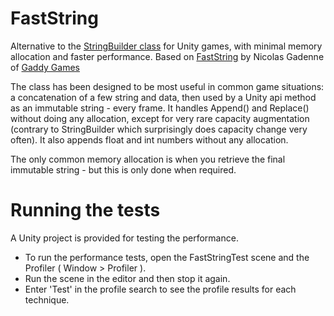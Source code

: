 # FastString
Alternative to the [StringBuilder class](https://msdn.microsoft.com/en-us/library/system.text.stringbuilder(v=vs.110).aspx) for Unity games, with minimal memory allocation and faster performance.
Based on [FastString](https://www.reddit.com/r/Unity3D/comments/3zz62z/alternative_to_stringbuilder_without_memory/) by Nicolas Gadenne of [Gaddy Games](http://gaddygames.com/site/)

The class has been designed to be most useful in common game situations: a concatenation of a few string and data, then used by a Unity api method as an immutable string - every frame. 
It handles Append() and Replace() without doing any allocation, except for very rare capacity augmentation (contrary to StringBuilder which surprisingly does capacity change very often). 
It also appends float and int numbers without any allocation. 

The only common memory allocation is when you retrieve the final immutable string - but this is only done when required.

# Running the tests

A Unity project is provided for testing the performance.

- To run the performance tests, open the FastStringTest scene and the Profiler ( Window > Profiler ).
- Run the scene in the editor and then stop it again.
- Enter 'Test' in the profile search to see the profile results for each technique.
